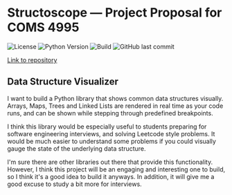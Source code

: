 # Structoscope — Project Proposal for COMS 4995
![License](https://img.shields.io/github/license/matteosandrin/structoscope)
![Python Version](https://img.shields.io/badge/python-3.8-blue)
![Build](https://img.shields.io/github/workflow/status/matteosandrin/structoscope/test/master)
![GitHub last commit](https://img.shields.io/github/last-commit/matteosandrin/structoscope)
  
[Link to repository](https://github.com/matteosandrin/structoscope)

## Data Structure Visualizer

I want to build a Python library that shows common data structures visually. Arrays, Maps, Trees and Linked Lists are rendered in real time as your code runs, and can be shown while stepping through predefined breakpoints.  
  
I think this library would be especially useful to students preparing for software engineering interviews, and solving Leetcode style problems. It would be much easier to understand some problems if you could visually gauge the state of the underlying data structure.

I'm sure there are other libraries out there that provide this functionality. However, I think this project will be an engaging and interesting one to build, so I think it's a good idea to build it anyways. In addition, it will give me a good excuse to study a bit more for interviews.

  

